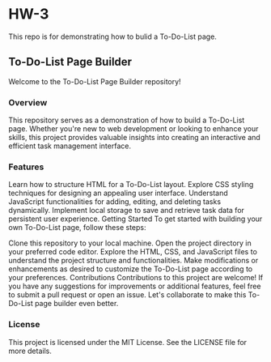 # HW-3
This repo is for demonstrating how to bulid a To-Do-List page.

## To-Do-List Page Builder
Welcome to the To-Do-List Page Builder repository!

### Overview
This repository serves as a demonstration of how to build a To-Do-List page. Whether you're new to web development or looking to enhance your skills, this project provides valuable insights into creating an interactive and efficient task management interface.

### Features
Learn how to structure HTML for a To-Do-List layout.
Explore CSS styling techniques for designing an appealing user interface.
Understand JavaScript functionalities for adding, editing, and deleting tasks dynamically.
Implement local storage to save and retrieve task data for persistent user experience.
Getting Started
To get started with building your own To-Do-List page, follow these steps:

Clone this repository to your local machine.
Open the project directory in your preferred code editor.
Explore the HTML, CSS, and JavaScript files to understand the project structure and functionalities.
Make modifications or enhancements as desired to customize the To-Do-List page according to your preferences.
Contributions
Contributions to this project are welcome! If you have any suggestions for improvements or additional features, feel free to submit a pull request or open an issue. Let's collaborate to make this To-Do-List page builder even better.

### License
This project is licensed under the MIT License. See the LICENSE file for more details.